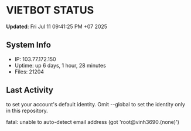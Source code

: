# VIETBOT STATUS
**Updated**: Fri Jul 11 09:41:25 PM +07 2025

## System Info
- IP: 103.77.172.150
- Uptime: up 6 days, 1 hour, 28 minutes
- Files: 21204

## Last Activity

to set your account's default identity.
Omit --global to set the identity only in this repository.

fatal: unable to auto-detect email address (got 'root@vinh3690.(none)')
